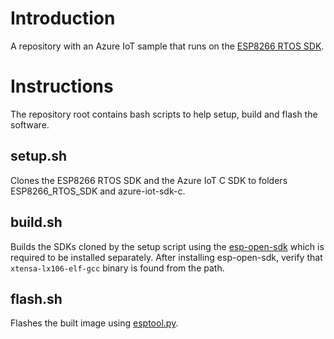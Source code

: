 # Introduction

A repository with an Azure IoT sample that runs on the [ESP8266 RTOS SDK](https://github.com/espressif/ESP8266_RTOS_SDK).

# Instructions

The repository root contains bash scripts to help setup, build and flash the software.

## setup.sh

Clones the ESP8266 RTOS SDK and the Azure IoT C SDK to folders ESP8266_RTOS_SDK and azure-iot-sdk-c.

## build.sh

Builds the SDKs cloned by the setup script using the [esp-open-sdk](https://github.com/pfalcon/esp-open-sdk) which is required
to be installed separately. After installing esp-open-sdk, verify that `xtensa-lx106-elf-gcc` binary is found from the path.

## flash.sh

Flashes the built image using [esptool.py](https://github.com/espressif/esptool).
